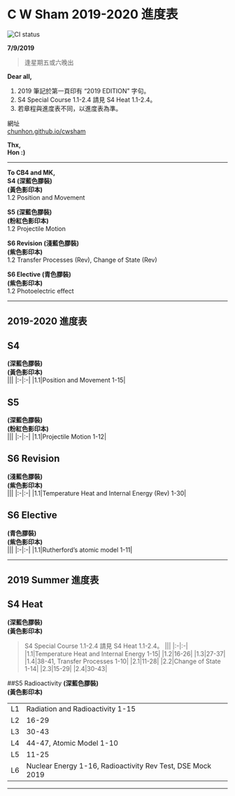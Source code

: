 # C W Sham 2019-2020 進度表 
![CI status](https://img.shields.io/badge/CWSHAM%20-Physics-00b2b4.svg)

**7/9/2019**
> 逢星期五或六晚出

**Dear all,**

1. 2019 筆記於第一頁印有 “2019 EDITION” 字句。<br>
2. S4 Special Course 1.1-2.4 請見 S4 Heat 1.1-2.4。<br>
3. 若章程與進度表不同，以進度表為準。<br>

網址 <br>
[chunhon.github.io/cwsham](chunhon.github.io/cwsham)

**Thx,** <br>
**Hon :)**

***

**To CB4 and MK,**  
**S4 (深藍色膠裝)**  
**(黃色影印本)**  
1.2 Position and Movement 

**S5 (深藍色膠裝)**  
**(粉紅色影印本)**  
1.2 Projectile Motion

**S6 Revision (淺藍色膠裝)**  
**(紫色影印本)**  
1.2 Transfer Processes (Rev), Change of State (Rev)

**S6 Elective (青色膠裝)**  
**(紫色影印本)**  
1.2 Photoelectric effect

***

## 2019-2020 進度表

## S4
**(深藍色膠裝)** <br>
**(黃色影印本)** <br>
|||
|:-|:-|
|1.1|Position and Movement 1-15|

## S5 
**(深藍色膠裝)** <br>
**(粉紅色影印本)** <br>
|||
|:-|:-|
|1.1|Projectile Motion 1-12|

## S6 Revision 
**(淺藍色膠裝)** <br>
**(紫色影印本)** <br>
|||
|:-|:-|
|1.1|Temperature Heat and Internal Energy (Rev) 1-30|

## S6 Elective 
**(青色膠裝)** <br>
**(紫色影印本)** <br>
|||
|:-|:-|
|1.1|Rutherford’s atomic model 1-11|

***

## 2019 Summer 進度表

## S4 Heat 
**(深藍色膠裝)** <br>
**(黃色影印本)** <br>
> S4 Special Course 1.1-2.4 請見 S4 Heat 1.1-2.4。
|||
|:-|:-|
|1.1|Temperature Heat and Internal Energy 1-15|
|1.2|16-26|
|1.3|27-37|
|1.4|38-41, Transfer Processes 1-10|
|2.1|11-28|
|2.2|Change of State 1-14|
|2.3|15-29|
|2.4|30-43|

##S5 Radioactivity 
**(深藍色膠裝)** <br>
**(黃色影印本)** <br>

|||
|:-|:-|
|L1|Radiation and Radioactivity 1-15|
|L2|16-29|
|L3|30-43|
|L4|44-47, Atomic Model 1-10|
|L5|11-25|
|L6|Nuclear Energy 1-16, Radioactivity Rev Test, DSE Mock 2019|

***





